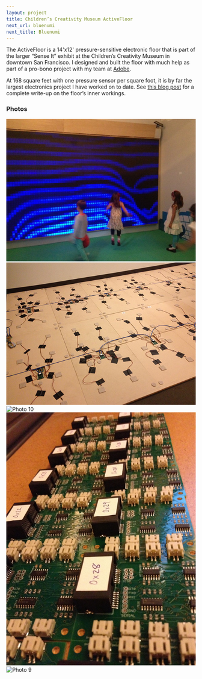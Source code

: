 ```yaml
---
layout: project
title: Children’s Creativity Museum ActiveFloor
next_url: bluenumi
next_title: Bluenumi
---
```


The ActiveFloor is a 14'x12' pressure-sensitive electronic floor that is part of the larger “Sense It” exhibit at the Children’s Creativity Museum in downtown San Francisco. I designed and built the floor with much help as part of a pro-bono project with my team at [Adobe](http://www.adobe.com).

At 168 square feet with one pressure sensor per square foot, it is by far the largest electronics project I have worked on to date. See [this blog post](https://sean.voisen.org/blog/2013/08/designing-pressure-sensitive-floor/) for a complete write-up on the floor’s inner workings.

### Photos

<img src="/images/ccm_activefloor1.jpg" alt="Photo 1" class="framed" />

<img src="/images/ccm_activefloor3.jpg" alt="Photo 3" class="framed" />

<img src="/images/ccm_activefloor10.jpg" alt="Photo 10" class="framed" />

<img src="/images/ccm_activefloor7.jpg" alt="Photo 7" class="framed" />

<img src="/images/ccm_activefloor9.jpg" alt="Photo 9" class="framed" />
